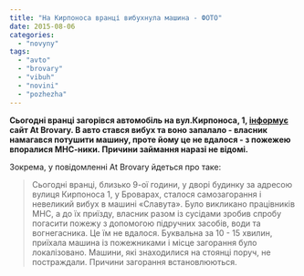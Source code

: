 ```yaml
---
title: "На Кирпоноса вранці вибухнула машина - ФОТО"
date: 2015-08-06
categories: 
  - "novyny"
tags: 
  - "avto"
  - "brovary"
  - "vibuh"
  - "novini"
  - "pozhezha"
---
```


**Сьогодні вранці загорівся автомобіль на вул.Кирпоноса, 1, [інформує](http://atbrovary.org/article/101) сайт At Brovary. В авто стався вибух та воно запалало - власник намагався потушити машину, проте йому це не вдалося - з пожежею впоралися МНС-ники. Причини займання наразі не відомі.**

Зокрема, у повідомленні At Brovary йдеться про таке:

> Сьогодні вранці, близько 9-ої години, у дворі будинку за адресою вулиця Кирпоноса 1, у Броварах, сталося самозагорання і невеликий вибух в машині «Славута». Було викликано працівників МНС, а до їх приїзду, власник разом із сусідами зробив спробу погасити пожежу з допомогою підручних засобів, води та вогнегасника. Це їм не вдалося. Буквальна за 10 - 15 хвилин, приїхала машина із пожежниками і місце загорання було локалізовано. Машини, які знаходилися на стоянці поруч, не постраждали. Причини загорання встановлюються.
